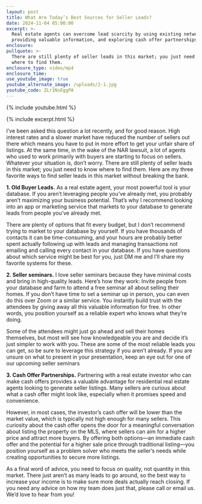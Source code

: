 ```yaml
---
layout: post
title: What Are Today’s Best Sources for Seller Leads?
date: 2024-11-04 05:00:00
excerpt: >-
  Real estate agents can overcome lead scarcity by using existing networks,
  providing valuable information, and exploring cash offer partnerships.
enclosure:
pullquote: >-
  There are still plenty of seller leads in this market; you just need to know
  where to find them.
enclosure_type: video/mp4
enclosure_time:
use_youtube_image: true
youtube_alternate_image: /uploads/2-1.jpg
youtube_code: ZLr1NsEggPA
---
```

{% include youtube.html %}

{% include excerpt.html %}

I’ve been asked this question a lot recently, and for good reason. High interest rates and a slower market have reduced the number of sellers out there which means you have to put in more effort to get your unfair share of listings. At the same time, in the wake of the NAR lawsuit, a lot of agents who used to work primarily with buyers are starting to focus on sellers. Whatever your situation is, don’t worry. There are still plenty of seller leads in this market; you just need to know where to find them. Here are my three favorite ways to find seller leads in this market without breaking the bank.

**1\. Old Buyer Leads.** As a real estate agent, your most powerful tool is your database. If you aren’t leveraging people you’ve already met, you probably aren’t maximizing your business potential. That’s why I recommend looking into an app or marketing service that markets to your database to generate leads from people you’ve already met.

There are plenty of options that fit every budget, but I don’t recommend trying to market to your database by yourself. If you have thousands of contacts it can be time-consuming, and your hours are probably better spent actually following up with leads and managing transactions not emailing and calling every contact in your database. If you have questions about which service might be best for you, just DM me and I’ll share my favorite systems for these.

**2\. Seller seminars.** I love seller seminars because they have minimal costs and bring in high-quality leads. Here’s how they work: Invite people from your database and farm to attend a free seminar all about selling their homes. If you don’t have time to set a seminar up in person, you can even do this over Zoom or a similar service. You instantly build trust with the attendees by giving away all this valuable information for free. In other words, you position yourself as a reliable expert who knows what they’re doing.

Some of the attendees might just go ahead and sell their homes themselves, but most will see how knowledgeable you are and decide it’s just simpler to work with you. These are some of the most reliable leads you can get, so be sure to leverage this strategy if you aren’t already. If you are unsure on what to present in your presentation, keep an eye out for one of our upcoming seller seminars

**3\. Cash Offer Partnerships.** Partnering with a real estate investor who can make cash offers provides a valuable advantage for residential real estate agents looking to generate seller listings. Many sellers are curious about what a cash offer might look like, especially when it promises speed and convenience.

However, in most cases, the investor’s cash offer will be lower than the market value, which is typically not high enough for many sellers. This curiosity about the cash offer opens the door for a meaningful conversation about listing the property on the MLS, where sellers can aim for a higher price and attract more buyers. By offering both options—an immediate cash offer and the potential for a higher sale price through traditional listing—you position yourself as a problem solver who meets the seller’s needs while creating opportunities to secure more listings.

As a final word of advice, you need to focus on quality, not quantity in this market. There just aren’t as many leads to go around, so the best way to increase your income is to make sure more deals actually reach closing. If you need any advice on how my team does just that, please call or email us. We’d love to hear from you!